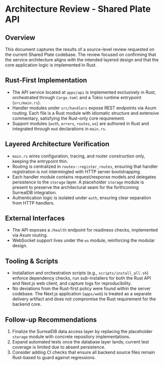 # Architecture Review - Shared Plate API

## Overview
This document captures the results of a source-level review requested on the current Shared Plate codebase. The review focused on confirming that the service architecture aligns with the intended layered design and that the core application logic is implemented in Rust.

## Rust-First Implementation
* The API service located at `apps/api` is implemented exclusively in Rust, orchestrated through `Cargo.toml` and a Tokio runtime entrypoint (`src/main.rs`).
* Handler modules under `src/handlers` expose REST endpoints via Axum routing. Each file is a Rust module with idiomatic structure and extensive commentary, satisfying the Rust-only core requirement.
* Support modules (`auth`, `errors`, `routes`, `ws`) are authored in Rust and integrated through `mod` declarations in `main.rs`.

## Layered Architecture Verification
* `main.rs` wires configuration, tracing, and router construction only, keeping the entrypoint thin.
* Routing is centralized in `routes::register_routes`, ensuring that handler registration is not intermingled with HTTP server bootstrapping.
* Each handler module contains request/response models and delegates persistence to the `storage` layer. A placeholder `storage` module is present to preserve the architectural seam for the forthcoming SurrealDB integration.
* Authentication logic is isolated under `auth`, ensuring clear separation from HTTP handlers.

## External Interfaces
* The API exposes a `/health` endpoint for readiness checks, implemented via Axum routing.
* WebSocket support lives under the `ws` module, reinforcing the modular design.

## Tooling & Scripts
* Installation and orchestration scripts (e.g., `scripts/install_all.sh`) enforce dependency checks, run sub-installers for both the Rust API and Next.js web client, and capture logs for reproducibility.
* No deviations from the Rust-first policy were found within the server codebase. The Next.js application (`apps/web`) is treated as a separate delivery artifact and does not compromise the Rust requirement for the backend core.

## Follow-up Recommendations
1. Finalize the SurrealDB data access layer by replacing the placeholder `storage` module with concrete repository implementations.
2. Expand automated tests once the database layer lands; current test coverage is limited due to absent persistence.
3. Consider adding CI checks that ensure all backend source files remain Rust-based to guard against regressions.

